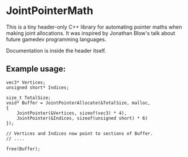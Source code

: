 JointPointerMath
================

This is a tiny header-only C++ library for automating pointer maths when making joint allocations.
It was inspired by Jonathan Blow's talk about future gamedev programming languages.

Documentation is inside the header itself.


Example usage:
--------------

	vec3* Vertices;
	unsigned short* Indices;

	size_t TotalSize;
	void* Buffer = JointPointerAllocate(&TotalSize, malloc,
	{
		JointPointer(&Vertices, sizeof(vec3) * 4),
		JointPointer(&Indices, sizeof(unsigned short) * 6)
	});

	// Vertices and Indices now point to sections of Buffer.
	// ....

	free(Buffer);
